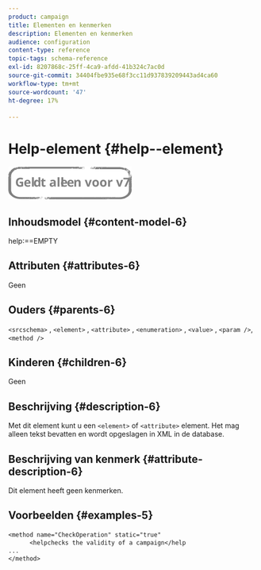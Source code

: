 ```yaml
---
product: campaign
title: Elementen en kenmerken
description: Elementen en kenmerken
audience: configuration
content-type: reference
topic-tags: schema-reference
exl-id: 8207868c-25ff-4ca9-afdd-41b324c7ac0d
source-git-commit: 34404fbe935e68f3cc11d937839209443ad4ca60
workflow-type: tm+mt
source-wordcount: '47'
ht-degree: 17%

---
```


# Help-element {#help--element}

![](../../../assets/v7-only.svg)

## Inhoudsmodel {#content-model-6}

help:==EMPTY

## Attributen {#attributes-6}

Geen

## Ouders {#parents-6}

`<srcschema>`  ,  `<element>`   ,   `<attribute>`    ,    `<enumeration>`     ,     `<value>`      ,     `<param />`,      `<method />`

## Kinderen {#children-6}

Geen

## Beschrijving {#description-6}

Met dit element kunt u een `<element>`  of  `<attribute>`   element. Het mag alleen tekst bevatten en wordt opgeslagen in XML in de database.

## Beschrijving van kenmerk {#attribute-description-6}

Dit element heeft geen kenmerken.

## Voorbeelden {#examples-5}

```
<method name="CheckOperation" static="true"
      <helpchecks the validity of a campaign</help
...
</method> 
```
